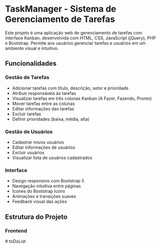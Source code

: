 # TaskManager - Sistema de Gerenciamento de Tarefas

Este projeto é uma aplicação web de gerenciamento de tarefas com interface Kanban, desenvolvida com HTML, CSS, JavaScript (jQuery), PHP e Bootstrap. Permite aos usuários gerenciar tarefas e usuários em um ambiente visual e intuitivo.

## Funcionalidades

### Gestão de Tarefas
- Adicionar tarefas com título, descrição, setor e prioridade
- Atribuir responsáveis às tarefas
- Visualizar tarefas em três colunas Kanban (A Fazer, Fazendo, Pronto)
- Mover tarefas entre as colunas
- Editar informações das tarefas
- Excluir tarefas
- Definir prioridades (baixa, média, alta)

### Gestão de Usuários
- Cadastrar novos usuários
- Editar informações de usuários
- Excluir usuários
- Visualizar lista de usuários cadastrados

### Interface
- Design responsivo com Bootstrap 5
- Navegação intuitiva entre páginas
- Ícones do Bootstrap Icons
- Animações e transições suaves
- Feedback visual das ações

## Estrutura do Projeto

### Frontend
#   t o D o L i s t  
 